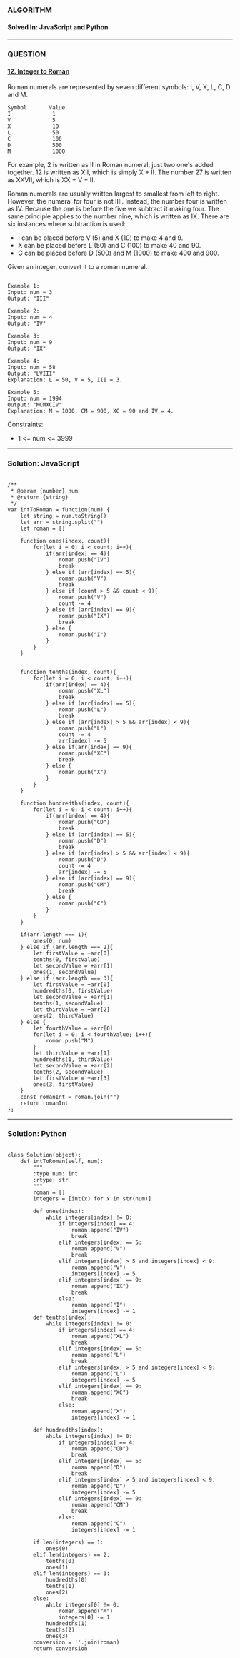 ### ALGORITHM
#### Solved In: JavaScript and Python
-----
### QUESTION

#### [12. Integer to Roman](https://leetcode.com/problems/integer-to-roman/)

Roman numerals are represented by seven different symbols: I, V, X, L, C, D and M.

``` 
Symbol       Value
I             1
V             5
X             10
L             50
C             100
D             500
M             1000

```

For example, 2 is written as II in Roman numeral, just two one's added together. 12 is written as XII, which is simply X + II. The number 27 is written as XXVII, which is XX + V + II.

Roman numerals are usually written largest to smallest from left to right. However, the numeral for four is not IIII. Instead, the number four is written as IV. Because the one is before the five we subtract it making four. The same principle applies to the number nine, which is written as IX. There are six instances where subtraction is used:

* I can be placed before V (5) and X (10) to make 4 and 9. 
* X can be placed before L (50) and C (100) to make 40 and 90. 
* C can be placed before D (500) and M (1000) to make 400 and 900.

Given an integer, convert it to a roman numeral.

```

Example 1:
Input: num = 3
Output: "III"

Example 2:
Input: num = 4
Output: "IV"

Example 3:
Input: num = 9
Output: "IX"

Example 4:
Input: num = 58
Output: "LVIII"
Explanation: L = 50, V = 5, III = 3.

Example 5:
Input: num = 1994
Output: "MCMXCIV"
Explanation: M = 1000, CM = 900, XC = 90 and IV = 4.

```

Constraints:

* 1 <= num <= 3999

-----

### Solution: JavaScript

```

/**
 * @param {number} num
 * @return {string}
 */
var intToRoman = function(num) {
    let string = num.toString()
    let arr = string.split("")
    let roman = []
    
    function ones(index, count){
        for(let i = 0; i < count; i++){
            if(arr[index] == 4){
                roman.push("IV")
                break
            } else if (arr[index] == 5){
                roman.push("V")
                break
            } else if (count > 5 && count < 9){
                roman.push("V")
                count -= 4
            } else if (arr[index] == 9){
                roman.push("IX")
                break
            } else {
                roman.push("I")
            }
        }
    }
    
    
    function tenths(index, count){
        for(let i = 0; i < count; i++){
            if(arr[index] == 4){
                roman.push("XL")
                break
            } else if (arr[index] == 5){
                roman.push("L")
                break
            } else if (arr[index] > 5 && arr[index] < 9){
                roman.push("L")
                count -= 4
                arr[index] -= 5
            } else if(arr[index] == 9){
                roman.push("XC")
                break
            } else {
                roman.push("X")
            }
        }
    }
    
    function hundredths(index, count){
        for(let i = 0; i < count; i++){
            if(arr[index] == 4){
                roman.push("CD")
                break
            } else if (arr[index] == 5){
                roman.push("D")
                break
            } else if (arr[index] > 5 && arr[index] < 9){
                roman.push("D")
                count -= 4
                arr[index] -= 5
            } else if (arr[index] == 9){
                roman.push("CM")
                break
            } else {
                roman.push("C")
            }
        }
    }
    
    if(arr.length === 1){
        ones(0, num)
    } else if (arr.length === 2){
        let firstValue = +arr[0]
        tenths(0, firstValue)
        let secondValue = +arr[1]
        ones(1, secondValue)
    } else if (arr.length === 3){
        let firstValue = +arr[0]
        hundredths(0, firstValue)
        let secondValue = +arr[1]
        tenths(1, secondValue)
        let thirdValue = +arr[2]
        ones(2, thirdValue)
    } else {
        let fourthValue = +arr[0]
        for(let i = 0; i < fourthValue; i++){
            roman.push("M")
        }
        let thirdValue = +arr[1]
        hundredths(1, thirdValue)
        let secondValue = +arr[2]
        tenths(2, secondValue)
        let firstValue = +arr[3]
        ones(3, firstValue)
    }
    const romanInt = roman.join("")
    return romanInt
};

```

-----

### Solution: Python

```

class Solution(object):
    def intToRoman(self, num):
        """
        :type num: int
        :rtype: str
        """
        roman = []
        integers = [int(x) for x in str(num)]
        
        def ones(index):
            while integers[index] != 0:
                if integers[index] == 4:
                    roman.append("IV")
                    break
                elif integers[index] == 5:
                    roman.append("V")
                    break
                elif integers[index] > 5 and integers[index] < 9:
                    roman.append("V")
                    integers[index] -= 5
                elif integers[index] == 9:
                    roman.append("IX")
                    break
                else:
                    roman.append("I")
                    integers[index] -= 1  
        def tenths(index):
            while integers[index] != 0:
                if integers[index] == 4:
                    roman.append("XL")
                    break
                elif integers[index] == 5:
                    roman.append("L")
                    break
                elif integers[index] > 5 and integers[index] < 9:
                    roman.append("L")
                    integers[index] -= 5
                elif integers[index] == 9:
                    roman.append("XC")
                    break
                else:
                    roman.append("X")
                    integers[index] -= 1
                    
        def hundredths(index):
            while integers[index] != 0:
                if integers[index] == 4:
                    roman.append("CD")
                    break
                elif integers[index] == 5:
                    roman.append("D")
                    break
                elif integers[index] > 5 and integers[index] < 9:
                    roman.append("D")
                    integers[index] -= 5
                elif integers[index] == 9:
                    roman.append("CM")
                    break
                else:
                    roman.append("C")
                    integers[index] -= 1
                    
        if len(integers) == 1:
            ones(0)
        elif len(integers) == 2:
            tenths(0)
            ones(1)
        elif len(integers) == 3:
            hundredths(0)
            tenths(1)
            ones(2)
        else:
            while integers[0] != 0:
                roman.append("M")
                integers[0] -= 1
            hundredths(1)
            tenths(2)
            ones(3)
        conversion = ''.join(roman)
        return conversion
        
```
